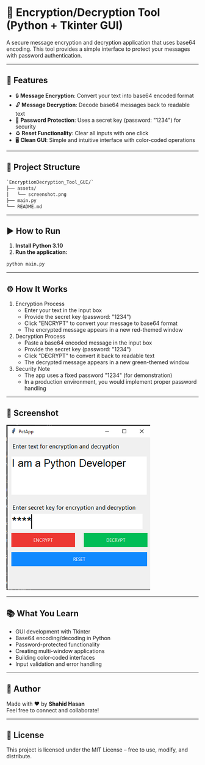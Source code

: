 # 🔐 Encryption/Decryption Tool (Python + Tkinter GUI)

A secure message encryption and decryption application that uses base64 encoding. This tool provides a simple interface to protect your messages with password authentication.

---

## 📌 Features

- 🔒 **Message Encryption**: Convert your text into base64 encoded format
- 🔓 **Message Decryption**: Decode base64 messages back to readable text
- 🔑 **Password Protection**: Uses a secret key (password: "1234") for security
- ♻️ **Reset Functionality**: Clear all inputs with one click
- 🖥️ **Clean GUI**: Simple and intuitive interface with color-coded operations

---

## 📂 Project Structure
```
`EncryptionDecryption_Tool_GUI/`  
├── assets/
│   └── screenshot.png  
├── main.py  
└── README.md  
```
---

## ▶️ How to Run

1. **Install Python 3.10**
2. **Run the application:**

```bash
python main.py
```
---

## ⚙️ How It Works

1. Encryption Process
    - Enter your text in the input box
    - Provide the secret key (password: "1234")
    - Click "ENCRYPT" to convert your message to base64 format
    - The encrypted message appears in a new red-themed window
2. Decryption Process
    - Paste a base64 encoded message in the input box
    - Provide the secret key (password: "1234")
    - Click "DECRYPT" to convert it back to readable text
    - The decrypted message appears in a new green-themed window
3. Security Note
    - The app uses a fixed password "1234" (for demonstration)
    - In a production environment, you would implement proper password handling

---

## 📸 Screenshot
![EncryptionDecryption_Tool_GUI](assets/screenshot.png)

---

## 📚 What You Learn

- GUI development with Tkinter
- Base64 encoding/decoding in Python
- Password-protected functionality
- Creating multi-window applications
- Building color-coded interfaces
- Input validation and error handling

---

## 👤 Author

Made with ❤️ by **Shahid Hasan**  
Feel free to connect and collaborate!

---

## 📄 License


This project is licensed under the MIT License – free to use, modify, and distribute.

